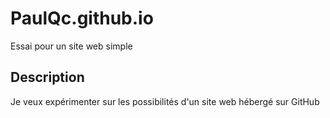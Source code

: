 # PaulQc.github.io
Essai pour un site web simple
## Description
Je veux expérimenter sur les possibilités d'un site web hébergé sur GitHub
